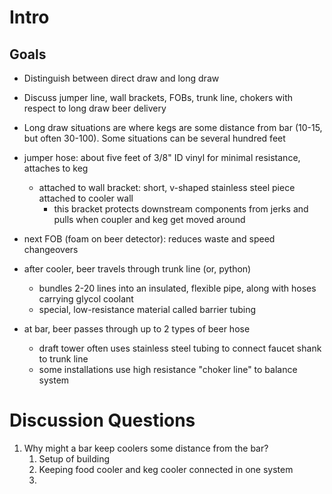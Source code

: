 # Intro

## Goals
* Distinguish between direct draw and long draw
* Discuss jumper line, wall brackets, FOBs, trunk line, chokers with respect to long draw beer delivery

* Long draw situations are where kegs are some distance from bar (10-15, but often 30-100). Some situations can be several hundred feet

* jumper hose: about five feet of 3/8" ID vinyl for minimal resistance, attaches to keg
	* attached to wall bracket: short, v-shaped stainless steel piece attached to cooler wall
		* this bracket protects downstream components from jerks and pulls when coupler and keg get moved around
* next FOB (foam on beer detector): reduces waste and speed changeovers
* after cooler, beer travels through trunk line (or, python)
	* bundles 2-20 lines into an insulated, flexible pipe, along with hoses carrying glycol coolant
	* special, low-resistance material called barrier tubing
* at bar, beer passes through up to 2 types of beer hose
	* draft tower often uses stainless steel tubing to connect faucet shank to trunk line
	* some installations use high resistance "choker line" to balance system

# Discussion Questions
1. Why might a bar keep coolers some distance from the bar?
	1. Setup of building
	2. Keeping food cooler and keg cooler connected in one system
	3. 